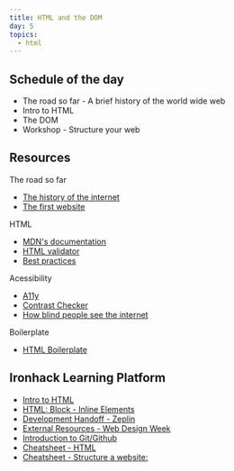 ```yaml
---
title: HTML and the DOM
day: 5
topics:
  - html
---
```



Schedule of the day
----------

- The road so far - A brief history of the world wide web
- Intro to HTML
- The DOM
- Workshop - Structure your web

Resources
----------

The road so far
  - [The history of the internet](https://sciencenode.org/feature/a-brief-history-of-the-internet-2018.php)
  - [The first website](http://info.cern.ch/)

HTML
- [MDN's documentation](https://developer.mozilla.org/en-US/docs/Web/HTML)
- [HTML validator](https://validator.w3.org)
- [Best practices](https://www.themelocation.com/best-html5-practices/)

Acessibility
- [A11y](https://a11yproject.com/)
- [Contrast Checker](https://contrastchecker.com/)
- [How blind people see the internet](https://gizmodo.com/5620079/giz-explains-how-blind-people-see-the-internet)


Boilerplate
- [HTML Boilerplate](https://github.com/raphamontenegro/uxui-codeweek/blob/master/boiler-plates/index.html)


Ironhack Learning Platform
----------

- [Intro to HTML](http://learn.ironhack.com/#/learning_unit/7121)
- [HTML: Block - Inline Elements](http://learn.ironhack.com/#/learning_unit/7122)
- [Development Handoff - Zeplin](http://learn.ironhack.com/#/learning_unit/7104)
- [External Resources - Web Design Week](http://learn.ironhack.com/#/learning_unit/7119)
- [Introduction to Git/Github](http://learn.ironhack.com/#/learning_unit/1495)
- [Cheatsheet - HTML](http://learn.ironhack.com/#/learning_unit/7124)
- [Cheatsheet - Structure a website:](http://learn.ironhack.com/#/learning_unit/7125)
